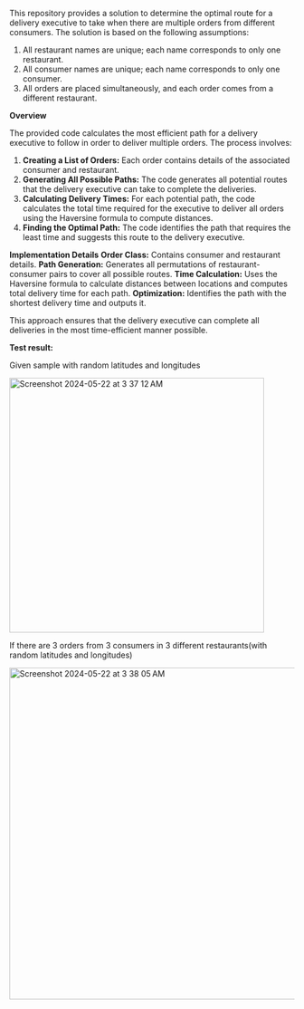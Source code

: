 This repository provides a solution to determine the optimal route for a delivery executive to take when there are multiple orders from different consumers. The solution is based on the following assumptions:

1. All restaurant names are unique; each name corresponds to only one restaurant.
2. All consumer names are unique; each name corresponds to only one consumer.
3. All orders are placed simultaneously, and each order comes from a different restaurant.


**Overview**

The provided code calculates the most efficient path for a delivery executive to follow in order to deliver multiple orders. The process involves:

1. **Creating a List of Orders:** Each order contains details of the associated consumer and restaurant.
2. **Generating All Possible Paths:** The code generates all potential routes that the delivery executive can take to complete the deliveries.
3. **Calculating Delivery Times:** For each potential path, the code calculates the total time required for the executive to deliver all orders using the Haversine formula to compute distances.
4. **Finding the Optimal Path:** The code identifies the path that requires the least time and suggests this route to the delivery executive.

**Implementation Details**
**Order Class:** Contains consumer and restaurant details.
**Path Generation:** Generates all permutations of restaurant-consumer pairs to cover all possible routes.
**Time Calculation:** Uses the Haversine formula to calculate distances between locations and computes total delivery time for each path.
**Optimization:** Identifies the path with the shortest delivery time and outputs it.

This approach ensures that the delivery executive can complete all deliveries in the most time-efficient manner possible.


**Test result:**

Given sample with random latitudes and longitudes

<img width="450" alt="Screenshot 2024-05-22 at 3 37 12 AM" src="https://github.com/praveen-lpk/BestRouteProblem/assets/59311248/db1f909d-f7d7-42c2-a737-d41e2cdbe6ea">



If there are 3 orders from 3 consumers in 3 different restaurants(with random latitudes and longitudes)


<img width="586" alt="Screenshot 2024-05-22 at 3 38 05 AM" src="https://github.com/praveen-lpk/BestRouteProblem/assets/59311248/331761e3-fd8e-479a-972d-49f1e3cf9b5a">

